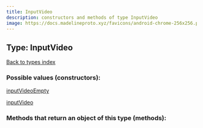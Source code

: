 ```yaml
---
title: InputVideo
description: constructors and methods of type InputVideo
image: https://docs.madelineproto.xyz/favicons/android-chrome-256x256.png
---
```

## Type: InputVideo  
[Back to types index](index.md)



### Possible values (constructors):

[inputVideoEmpty](../constructors/inputVideoEmpty.md)  

[inputVideo](../constructors/inputVideo.md)  



### Methods that return an object of this type (methods):



